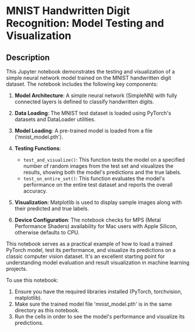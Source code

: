 # MNIST Handwritten Digit Recognition: Model Testing and Visualization

## Description

This Jupyter notebook demonstrates the testing and visualization of a simple neural network model trained on the MNIST handwritten digit dataset. The notebook includes the following key components:

1. **Model Architecture**: A simple neural network (SimpleNN) with fully connected layers is defined to classify handwritten digits.

2. **Data Loading**: The MNIST test dataset is loaded using PyTorch's datasets and DataLoader utilities.

3. **Model Loading**: A pre-trained model is loaded from a file ('mnist_model.pth').

4. **Testing Functions**:
   - `test_and_visualize()`: This function tests the model on a specified number of random images from the test set and visualizes the results, showing both the model's predictions and the true labels.
   - `test_on_entire_set()`: This function evaluates the model's performance on the entire test dataset and reports the overall accuracy.

5. **Visualization**: Matplotlib is used to display sample images along with their predicted and true labels.

6. **Device Configuration**: The notebook checks for MPS (Metal Performance Shaders) availability for Mac users with Apple Silicon, otherwise defaults to CPU.

This notebook serves as a practical example of how to load a trained PyTorch model, test its performance, and visualize its predictions on a classic computer vision dataset. It's an excellent starting point for understanding model evaluation and result visualization in machine learning projects.

To use this notebook:
1. Ensure you have the required libraries installed (PyTorch, torchvision, matplotlib).
2. Make sure the trained model file 'mnist_model.pth' is in the same directory as this notebook.
3. Run the cells in order to see the model's performance and visualize its predictions.
